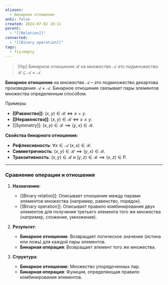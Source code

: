 ```yaml
---
aliases:
  - Бинарное отношение
anki: false
created: 2024-07-02 19:11
parent:
  - "[[Relation]]"
connected:
  - "[[Binary operation]]"
tags:
  - fix/empty
---
```


> [!tip] Бинарное отношение $\mathcal{R}$ на множестве $\mathcal{A}$ 
> это подмножество $\mathcal{R} \subseteq \mathcal{A} \times \mathcal{A}$.


**Бинарное отношение** на множестве $\mathcal{A}$ – это подмножество декартова произведения $\mathcal{A} \times \mathcal{A}$. Бинарное отношение связывает пары элементов множества определенным способом.


Примеры:
- **[[Равенство]]**: $(x, y) \in \mathcal{R} \iff x = y$.
- **[[Неравенство]]**: $(x, y) \in \mathcal{R} \iff x \leq y$.
- [[Symmetry]]: $(x, y) \in \mathcal{R} \implies (y, x) \in \mathcal{R}$.

**Свойства бинарного отношения:**
- **Рефлексивность**: $\forall x \in \mathcal{A} \; (x, x) \in \mathcal{R}$.
- **Симметричность**: $(x, y) \in \mathcal{R} \implies (y, x) \in \mathcal{R}$.
- **Транзитивность**: $(x, y) \in \mathcal{R}$ и $(y, z) \in \mathcal{R} \implies (x, z) \in \mathcal{Р}$.

---

### Сравнение операции и отношения

1. **Назначение**:
   - [[Binary relation]]: Описывает отношение между парами элементов множества (например, равенство, порядок).
   - [[Binary operation]]: Описывает правило комбинирования двух элементов для получения третьего элемента того же множества (например, сложение, умножение).

2. **Результат**:
   - **Бинарное отношение**: Возвращает логическое значение (истина или ложь) для каждой пары элементов.
   - **Бинарная операция**: Возвращает элемент того же множества.

3. **Структура**:
   - **Бинарное отношение**: Множество упорядоченных пар.
   - **Бинарная операция**: Функция, определяющая правило комбинирования элементов.
